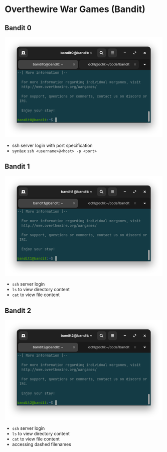 # Overthewire War Games (Bandit)

## Bandit 0

![alt text](images/bandit0.png "bandit0")

- ssh server login with port specification
- syntax `ssh <username>@<host> -p <port>`

## Bandit 1

![alt text](images/bandit1.png "bandit1")

- `ssh` server login
- `ls` to view directory content
- `cat` to view file content

## Bandit 2

![alt text](images/bandit2.png "bandit1")

- `ssh` server login
- `ls` to view directory content
- `cat` to view file content
- accessing dashed filenames
